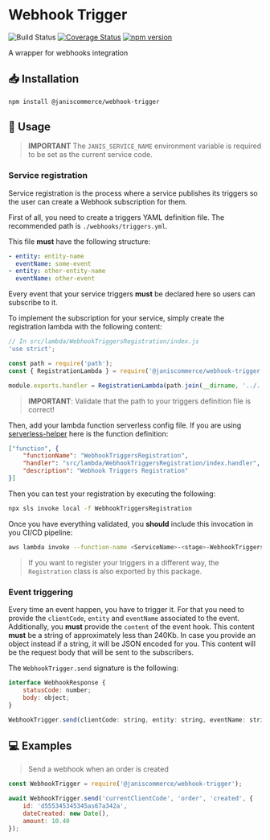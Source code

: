 # Webhook Trigger

![Build Status](https://github.com/janis-commerce/webhook-trigger/workflows/Build%20Status/badge.svg)
[![Coverage Status](https://coveralls.io/repos/github/janis-commerce/webhook-trigger/badge.svg?branch=master)](https://coveralls.io/github/janis-commerce/webhook-trigger?branch=master)
[![npm version](https://badge.fury.io/js/%40janiscommerce%2Fwebhook-trigger.svg)](https://www.npmjs.com/package/@janiscommerce/webhook-trigger)

A wrapper for webhooks integration

## :inbox_tray: Installation

```sh
npm install @janiscommerce/webhook-trigger
```

## :hammer: Usage

> **IMPORTANT**
> The `JANIS_SERVICE_NAME` environment variable is required to be set as the current service code.

### Service registration

Service registration is the process where a service publishes its triggers so the user can create a Webhook subscription for them.

First of all, you need to create a triggers YAML definition file. The recommended path is `./webhooks/triggers.yml`.

This file **must** have the following structure:

```yaml
- entity: entity-name
  eventName: some-event
- entity: other-entity-name
  eventName: other-event
```

Every event that your service triggers **must** be declared here so users can subscribe to it.

To implement the subscription for your service, simply create the registration lambda with the following content:

```js
// In src/lambda/WebhookTriggersRegistration/index.js
'use strict';

const path = require('path');
const { RegistrationLambda } = require('@janiscommerce/webhook-trigger');

module.exports.handler = RegistrationLambda(path.join(__dirname, '../../../webhooks/triggers.yml'));
```

> **IMPORTANT**: Validate that the path to your triggers definition file is correct!

Then, add your lambda function serverless config file. If you are using [serverless-helper](https://www.npmjs.com/package/serverless-helper) here is the function definition:

```json
["function", {
	"functionName": "WebhookTriggersRegistration",
	"handler": "src/lambda/WebhookTriggersRegistration/index.handler",
	"description": "Webhook Triggers Registration"
}]
```

Then you can test your registration by executing the following:

```sh
npx sls invoke local -f WebhookTriggersRegistration
```

Once you have everything validated, you **should** include this invocation in you CI/CD pipeline:

```sh
aws lambda invoke --function-name <ServiceName>-<stage>-WebhookTriggersRegistration output --log-type Tail --query 'LogResult' --output text | base64 -d
```

> If you want to register your triggers in a different way, the `Registration` class is also exported by this package.

### Event triggering

Every time an event happen, you have to trigger it. For that you need to provide the `clientCode`, `entity` and `eventName` associated to the event.
Additionally, you **must** provide the `content` of the event hook. This content **must** be a string of approximately less than 240Kb. In case you provide an object instead if a string, it will be JSON encoded for you. This content will be the request body that will be sent to the subscribers.

The `WebhookTrigger.send` signature is the following:

```js
interface WebhookResponse {
	statusCode: number;
	body: object;
}

WebhookTrigger.send(clientCode: string, entity: string, eventName: string, content: string | object): Promise<WebhookResponse>;
```

## :computer: Examples

> Send a webhook when an order is created

```js
const WebhookTrigger = require('@janiscommerce/webhook-trigger');

await WebhookTrigger.send('currentClientCode', 'order', 'created', {
	id: 'd555345345345as67a342a',
	dateCreated: new Date(),
	amount: 10.40
});
```
